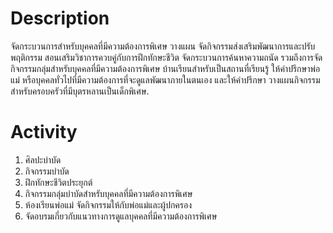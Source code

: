 ﻿# Description

จัดกระบวนการสำหรับบุคคลที่มีความต้องการพิเศษ วางแผน จัดกิจกรรมส่งเสริมพัฒนาการและปรับพฤติกรรม สอนเสริมวิชาการควบคู่กับการฝึกทักษะชีวิต จัดกระบวนการค้นหาความถนัด รวมถึงการจัดกิจกรรมกลุ่มสำหรับบุคคลที่มีความต้องการพิเศษ บ้านเรียนสำหรับเป็นสถานที่เรียนรู้ ให้คำปรึกษาพ่อแม่ หรือบุคคลทั่วไปที่มีความต้องการที่จะดูแลพัฒนาภายในตนเอง และให้คำปรึกษา วางแผนกิจกรรมสำหรับครอบครัวที่มีบุตรหลานเป็นเด็กพิเศษ.

# Activity

1. ศิลปะบำบัด
2. กิจกรรมบำบัด
3. ฝึกทักษะชีวิตประยุกต์
4. กิจกรรมกลุ่มบำบัดสำหรับบุคคลที่มีความต้องการพิเศษ
5. ห้องเรียนพ่อแม่ จัดกิจกรรมให้กับพ่อแม่และผู้ปกครอง
6. จัดอบรมเกี่ยวกับแนวทางการดูแลบุคคลที่มีความต้องการพิเศษ
